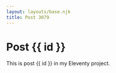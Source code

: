 ```yaml
---
layout: layouts/base.njk
title: Post 3079
---
```


# Post {{ id }}

This is post {{ id }} in my Eleventy project.
